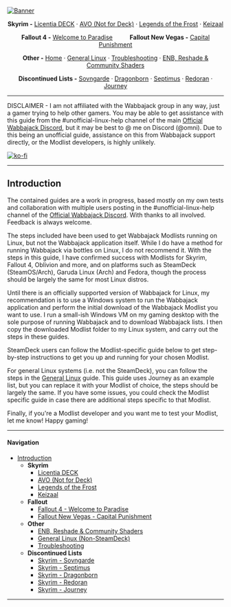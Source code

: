 [![Banner](https://github.com/Omni-guides/Wabbajack-Modlist-Linux/blob/main/images/WabbajackModlistsBanner2.png)](https://github.com/Omni-guides/Wabbajack-Modlist-Linux)

<p align="center"><b>Skyrim -</b> 
  <a href="https://github.com/Omni-guides/Wabbajack-Modlist-Linux/wiki/Skyrim:-Licentia-DECK">Licentia DECK</a> ·
  <a href="https://github.com/Omni-guides/Wabbajack-Modlist-Linux/wiki/General-Linux-Guide-(AVO)">AVO (Not for Deck)</a> ·
  <a href="https://github.com/Omni-guides/Wabbajack-Modlist-Linux/wiki/Skyrim:-Legends-of-the-Frost">Legends of the Frost</a> ·
  <a href="https://github.com/Omni-guides/Wabbajack-Modlist-Linux/wiki/Skyrim:-Keizaal">Keizaal</a>
</p>

<p align="center"><b>Fallout 4 -</b>
  <a href="https://github.com/Omni-guides/Wabbajack-Modlist-Linux/wiki/Fallout-4:-Welcome-to-Paradise">Welcome to Paradise</a>
  &emsp; &emsp; <b>Fallout New Vegas -</b>
  <a href="https://github.com/Omni-guides/Wabbajack-Modlist-Linux/wiki/Fallout-NV:-Capital-Punishment">Capital Punishment</a>
</p>

<p align="center"><b>Other -</b>
  <a href="https://github.com/Omni-guides/Wabbajack-Modlist-Linux/wiki">Home</a> ·
  <a href="https://github.com/Omni-guides/Wabbajack-Modlist-Linux/wiki/General-Linux-Guide-(AVO)">General Linux</a> ·
  <a href="https://github.com/Omni-guides/Wabbajack-Modlist-Linux/wiki/Troubleshooting">Troubleshooting</a> ·
  <a href="https://github.com/Omni-guides/Wabbajack-Modlist-Linux/wiki/ENB,-Reshade-and-Community-Shaders">ENB, Reshade & Community Shaders</a>
</p>

<p align="center"><b>Discontinued Lists -</b>
  <a href="https://github.com/Omni-guides/Wabbajack-Modlist-Linux/wiki/Withdrawn:-Skyrim-Sovngarde">Sovngarde</a> ·
  <a href="https://github.com/Omni-guides/Wabbajack-Modlist-Linux/wiki/Withdrawn:-Skyrim-Dragonborn">Dragonborn</a> ·
  <a href="https://github.com/Omni-guides/Wabbajack-Modlist-Linux/wiki/Withdrawn:-Skyrim-Septimus">Septimus</a> ·
  <a href="https://github.com/Omni-guides/Wabbajack-Modlist-Linux/wiki/Withdrawn:-Skyrim-Redoran">Redoran</a> ·
  <a href="https://github.com/Omni-guides/Wabbajack-Modlist-Linux/wiki/Withdrawn:--Skyrim-Journey">Journey</a>
</p>

---

DISCLAIMER - I am not affiliated with the Wabbajack group in any way, just a gamer trying to help other gamers. You may be able to get assistance with this guide from the #unofficial-linux-help channel of the main [Official Wabbajack Discord](https://discord.gg/wabbajack), but it may be best to @ me on Discord (@omni). Due to this being an unofficial guide, assistance on this from Wabbajack support directly, or the Modlist developers, is highly unlikely.

[![ko-fi](https://ko-fi.com/img/githubbutton_sm.svg)](https://ko-fi.com/D1D8H8WBD)

***

## Introduction

The contained guides are a work in progress, based mostly on my own tests and collaboration with multiple users posting in the #unofficial-linux-help channel of the [Official Wabbajack Discord](https://discord.gg/wabbajack). With thanks to all involved. Feedback is always welcome.

The steps included have been used to get Wabbajack Modlists running on Linux, but not the Wabbajack application itself. While I do have a method for running Wabbajack via bottles on Linux, I do not recommend it. With the steps in this guide, I have confirmed success with Modlists for Skyrim, Fallout 4, Oblivion and more, and on platforms such as SteamDeck (SteamOS/Arch), Garuda Linux (Arch) and Fedora, though the process should be largely the same for most Linux distros.

Until there is an officially supported version of Wabbajack for Linux, my recommendation is to use a Windows system to run the Wabbajack application and perform the initial download of the Wabbajack Modlist you want to use. I run a small-ish Windows VM on my gaming desktop with the sole purpose of running Wabbajack and to download Wabbajack lists. I then copy the downloaded Modlist folder to my Linux system, and carry out the steps in these guides.

SteamDeck users can follow the Modlist-specific guide below to get step-by-step instructions to get you up and running for your chosen Modlist.

For general Linux systems (i.e. not the SteamDeck), you can follow the steps in the [General Linux](https://github.com/Omni-guides/Wabbajack-Modlist-Linux/wiki/General-Linux-Guide-(AVO)) guide. This guide uses Journey as an example list, but you can replace it with your Modlist of choice, the steps should be largely the same. If you have some issues, you could check the Modlist specific guide in case there are additional steps specific to that Modlist.

Finally, if you're a Modlist developer and you want me to test your Modlist, let me know! Happy gaming!

***

#### Navigation
- [Introduction](https://github.com/Omni-guides/Wabbajack-Modlist-Linux/wiki)  
  - **Skyrim**
    - [Licentia DECK](https://github.com/Omni-guides/Wabbajack-Modlist-Linux/wiki/Skyrim:-Licentia-DECK)
    - [AVO (Not for Deck)](https://github.com/Omni-guides/Wabbajack-Modlist-Linux/wiki/General-Linux-Guide)
    - [Legends of the Frost](https://github.com/Omni-guides/Wabbajack-Modlist-Linux/wiki/Skyrim:-Legends-of-the-Frost)
    - [Keizaal](https://github.com/Omni-guides/Wabbajack-Modlist-Linux/wiki/Skyrim:-Keizaal)
  - **Fallout**
    - [Fallout 4 - Welcome to Paradise](https://github.com/Omni-guides/Wabbajack-Modlist-Linux/wiki/Fallout-4:-Welcome-to-Paradise)
    - [Fallout New Vegas - Capital Punishment](https://github.com/Omni-guides/Wabbajack-Modlist-Linux/wiki/Fallout-NV:-Capital-Punishment)
  - **Other**
    - [ENB, Reshade & Community Shaders](https://github.com/Omni-guides/Wabbajack-Modlist-Linux/wiki/ENB,-Reshade-and-Community-Shaders)
    - [General Linux (Non-SteamDeck)](https://github.com/Omni-guides/Wabbajack-Modlist-Linux/wiki/General-Linux-Guide-(AVO)) 
    - [Troubleshooting](https://github.com/Omni-guides/Wabbajack-Modlist-Linux/wiki/Troubleshooting)
  - **Discontinued Lists**
    - [Skyrim - Sovngarde](https://github.com/Omni-guides/Wabbajack-Modlist-Linux/wiki/Withdrawn:-Skyrim-Sovngarde)
    - [Skyrim - Septimus](https://github.com/Omni-guides/Wabbajack-Modlist-Linux/wiki/Withdrawn:-Skyrim-Septimus)
    - [Skyrim - Dragonborn](https://github.com/Omni-guides/Wabbajack-Modlist-Linux/wiki/Withdrawn:-Skyrim-Dragonborn)
    - [Skyrim - Redoran](https://github.com/Omni-guides/Wabbajack-Modlist-Linux/wiki/Withdrawn:-Skyrim-Redoran)
    - [Skyrim - Journey](https://github.com/Omni-guides/Wabbajack-Modlist-Linux/wiki/Withdrawn:--Skyrim-Journey)
 
***
